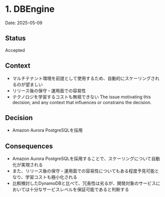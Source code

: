 # 1. DBEngine

Date: 2025-05-09

## Status

Accepted

## Context
- マルチテナント環境を前提として使用するため、自動的にスケーリングされるのが望ましい
- リリース後の保守・運用面での容易性
- テクノロジを学習するコストも無視できない
The issue motivating this decision, and any context that influences or constrains the decision.

## Decision
- Amazon Aurora PostgreSQLを採用

## Consequences
- Amazon Aurora PostgreSQLを採用することで、スケーリングについて自動化が実現される
- また、リリース後の保守・運用面での容易性についてもある程度予見可能となり、学習コストも極小化される
- 比較検討したDynamoDBと比べて、冗長性は劣るが、開発対象のサービスにおいては十分なサービスレベルを保証可能であると判断する